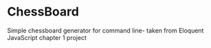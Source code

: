 # ChessBoard
Simple chessboard generator for command line- taken from Eloquent JavaScript chapter 1 project
